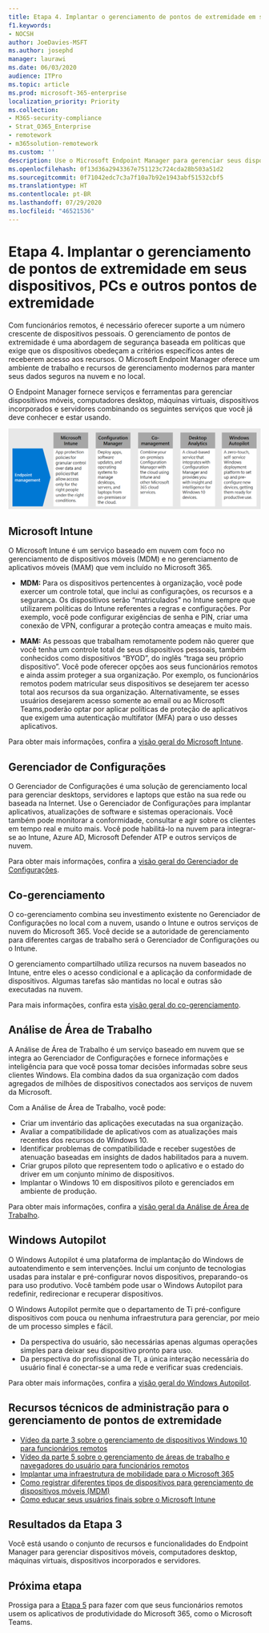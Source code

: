 ```yaml
---
title: Etapa 4. Implantar o gerenciamento de pontos de extremidade em seus dispositivos, PCs e outros pontos de extremidade
f1.keywords:
- NOCSH
author: JoeDavies-MSFT
ms.author: josephd
manager: laurawi
ms.date: 06/03/2020
audience: ITPro
ms.topic: article
ms.prod: microsoft-365-enterprise
localization_priority: Priority
ms.collection:
- M365-security-compliance
- Strat_O365_Enterprise
- remotework
- m365solution-remotework
ms.custom: ''
description: Use o Microsoft Endpoint Manager para gerenciar seus dispositivos, PCs e outros pontos de extremidade.
ms.openlocfilehash: 0f13d36a2943367e751123c724cda28b503a51d2
ms.sourcegitcommit: 0f71042edc7c3a7f10a7b92e1943abf51532cbf5
ms.translationtype: HT
ms.contentlocale: pt-BR
ms.lasthandoff: 07/29/2020
ms.locfileid: "46521536"
---
```

# <a name="step-4-deploy-endpoint-management-for-your-devices-pcs-and-other-endpoints"></a>Etapa 4. Implantar o gerenciamento de pontos de extremidade em seus dispositivos, PCs e outros pontos de extremidade

Com funcionários remotos, é necessário oferecer suporte a um número crescente de dispositivos pessoais. O gerenciamento de pontos de extremidade é uma abordagem de segurança baseada em políticas que exige que os dispositivos obedeçam a critérios específicos antes de receberem acesso aos recursos. O Microsoft Endpoint Manager oferece um ambiente de trabalho e recursos de gerenciamento modernos para manter seus dados seguros na nuvem e no local. 

O Endpoint Manager fornece serviços e ferramentas para gerenciar dispositivos móveis, computadores desktop, máquinas virtuais, dispositivos incorporados e servidores combinando os seguintes serviços que você já deve conhecer e estar usando.

![Os componentes para o gerenciamento de pontos de extremidade](../media/empower-people-to-work-remotely/endpoint-managment-step-grid.png)

## <a name="microsoft-intune"></a>Microsoft Intune

O Microsoft Intune é um serviço baseado em nuvem com foco no gerenciamento de dispositivos móveis (MDM) e no gerenciamento de aplicativos móveis (MAM) que vem incluído no Microsoft 365. 

- **MDM:** Para os dispositivos pertencentes à organização, você pode exercer um controle total, que inclui as configurações, os recursos e a segurança. Os dispositivos serão “matriculados” no Intune sempre que utilizarem políticas do Intune referentes a regras e configurações. Por exemplo, você pode configurar exigências de senha e PIN, criar uma conexão de VPN, configurar a proteção contra ameaças e muito mais.

- **MAM:** As pessoas que trabalham remotamente podem não querer que você tenha um controle total de seus dispositivos pessoais, também conhecidos como dispositivos “BYOD”, do inglês “traga seu próprio dispositivo”. Você pode oferecer opções aos seus funcionários remotos e ainda assim proteger a sua organização. Por exemplo, os funcionários remotos podem matricular seus dispositivos se desejarem ter acesso total aos recursos da sua organização. Alternativamente, se esses usuários desejarem acesso somente ao email ou ao Microsoft Teams,poderão optar por aplicar políticas de proteção de aplicativos que exigem uma autenticação multifator (MFA) para o uso desses aplicativos.

Para obter mais informações, confira a [visão geral do Microsoft Intune](https://docs.microsoft.com/intune/fundamentals/what-is-intune).

## <a name="configuration-manager"></a>Gerenciador de Configurações

O Gerenciador de Configurações é uma solução de gerenciamento local para gerenciar desktops, servidores e laptops que estão na sua rede ou baseada na Internet. Use o Gerenciador de Configurações para implantar aplicativos, atualizações de software e sistemas operacionais. Você também pode monitorar a conformidade, consultar e agir sobre os clientes em tempo real e muito mais. Você pode habilitá-lo na nuvem para integrar-se ao Intune, Azure AD, Microsoft Defender ATP e outros serviços de nuvem. 

Para obter mais informações, confira a [visão geral do Gerenciador de Configurações](https://docs.microsoft.com/mem/configmgr/core/understand/introduction).

## <a name="co-management"></a>Co-gerenciamento

O co-gerenciamento combina seu investimento existente no Gerenciador de Configurações no local com a nuvem, usando o Intune e outros serviços de nuvem do Microsoft 365. Você decide se a autoridade de gerenciamento para diferentes cargas de trabalho será o Gerenciador de Configurações ou o Intune. 

O gerenciamento compartilhado utiliza recursos na nuvem baseados no Intune, entre eles o acesso condicional e a aplicação da conformidade de dispositivos.  Algumas tarefas são mantidas no local e outras são executadas na nuvem.

Para mais informações, confira esta [visão geral do co-gerenciamento](https://docs.microsoft.com/mem/configmgr/comanage/overview).

## <a name="desktop-analytics"></a>Análise de Área de Trabalho

A Análise de Área de Trabalho é um serviço baseado em nuvem que se integra ao Gerenciador de Configurações e fornece informações e inteligência para que você possa tomar decisões informadas sobre seus clientes Windows. Ela combina dados da sua organização com dados agregados de milhões de dispositivos conectados aos serviços de nuvem da Microsoft. 

Com a Análise de Área de Trabalho, você pode:

- Criar um inventário das aplicações executadas na sua organização.
- Avaliar a compatibilidade de aplicativos com as atualizações mais recentes dos recursos do Windows 10.
- Identificar problemas de compatibilidade e receber sugestões de atenuação baseadas em insights de dados habilitados para a nuvem.
- Criar grupos piloto que representem todo o aplicativo e o estado do driver em um conjunto mínimo de dispositivos.
- Implantar o Windows 10 em dispositivos piloto e gerenciados em ambiente de produção.

Para obter mais informações, confira a [visão geral da Análise de Área de Trabalho](https://docs.microsoft.com/mem/configmgr/desktop-analytics/overview).

## <a name="windows-autopilot"></a>Windows Autopilot

O Windows Autopilot é uma plataforma de implantação do Windows de autoatendimento e sem intervenções. Inclui um conjunto de tecnologias usadas para instalar e pré-configurar novos dispositivos, preparando-os para uso produtivo. Você também pode usar o Windows Autopilot para redefinir, redirecionar e recuperar dispositivos. 

O Windows Autopilot permite que o departamento de Ti pré-configure dispositivos com pouca ou nenhuma infraestrutura para gerenciar, por meio de um processo simples e fácil. 

- Da perspectiva do usuário, são necessárias apenas algumas operações simples para deixar seu dispositivo pronto para uso. 
- Da perspectiva do profissional de TI, a única interação necessária do usuário final é conectar-se a uma rede e verificar suas credenciais.

Para obter mais informações, confira a [visão geral do Windows Autopilot](https://docs.microsoft.com/windows/deployment/windows-autopilot/windows-autopilot).

## <a name="admin-technical-resources-for-endpoint-management"></a>Recursos técnicos de administração para o gerenciamento de pontos de extremidade

- [Vídeo da parte 3 sobre o gerenciamento de dispositivos Windows 10 para funcionários remotos](https://resources.techcommunity.microsoft.com/enabling-remote-work/#security)
- [Vídeo da parte 5 sobre o gerenciamento de áreas de trabalho e navegadores do usuário para funcionários remotos](https://resources.techcommunity.microsoft.com/enabling-remote-work/#security)
- [Implantar uma infraestrutura de mobilidade para o Microsoft 365](https://docs.microsoft.com/microsoft-365/enterprise/mobility-infrastructure)
- [Como registrar diferentes tipos de dispositivos para gerenciamento de dispositivos móveis (MDM)](https://docs.microsoft.com/mem/intune/enrollment/device-enrollment)
- [Como educar seus usuários finais sobre o Microsoft Intune](https://docs.microsoft.com/mem/intune/fundamentals/end-user-educate)
 
## <a name="results-of-step-3"></a>Resultados da Etapa 3

Você está usando o conjunto de recursos e funcionalidades do Endpoint Manager para gerenciar dispositivos móveis, computadores desktop, máquinas virtuais, dispositivos incorporados e servidores.

## <a name="next-step"></a>Próxima etapa

Prossiga para a [Etapa 5](empower-people-to-work-remotely-teams-productivity-apps.md) para fazer com que seus funcionários remotos usem os aplicativos de produtividade do Microsoft 365, como o Microsoft Teams.
